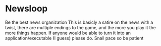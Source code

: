 # Newsloop
Be the best news organization
This is basicly a satire on the news with a twist, there are multiple endings to the game, and the more you play it the more things happen.
If anyone would be able to turn it into an application/executable (I guess) please do.
Snail pace so be patient
